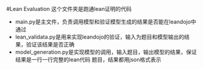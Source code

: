 #Lean Evaluation
这个文件夹是跑通lean证明的代码
- main.py是主文件，负责调用模型和验证模型生成的结果是否能在leandojo中通过
- lean_validata.py是用来实现leandojo的验证，输入为题目和模型输出的结果，验证该结果是否正确
- model_generation.py是实现模型的调用，输入题目，输出模型的结果，保证结果是一行一行完整的lean代码 
题目，结果都用json格式表示
